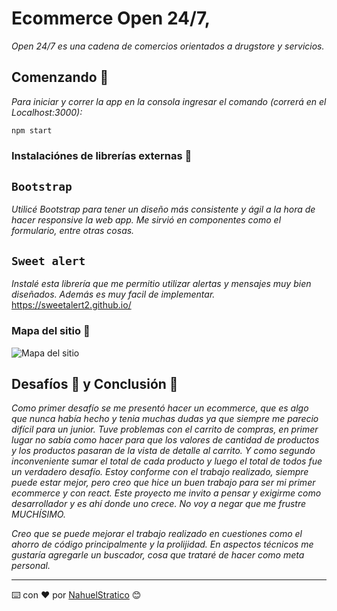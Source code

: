 # Ecommerce Open 24/7, 

_Open 24/7 es una cadena de comercios orientados a drugstore y servicios._

## Comenzando 🚀 

_Para iniciar y correr la app en la consola ingresar el comando (correrá en el Localhost:3000):_

```
npm start
```
### Instalaciónes de librerías externas 🔧

## `Bootstrap`

_Utilicé Bootstrap para tener un diseño más consistente y ágil a la hora de hacer responsive la web app. 
Me sirvió en componentes como el formulario, entre otras cosas._

## `Sweet alert`
_Instalé esta librería que me permitio utilizar alertas y mensajes muy bien diseñados. 
Además es muy facil de implementar._ https://sweetalert2.github.io/ 

### Mapa del sitio 📌

![Mapa del sitio](https://user-images.githubusercontent.com/49825382/105654583-116a7d00-5e9d-11eb-9a3c-07aabf5cd1c5.png)

## Desafíos 🧠 y Conclusión 💪

_Como primer desafío se me presentó hacer un ecommerce, que es algo que nunca había hecho y tenia muchas dudas ya que siempre me parecio difícil
para un junior.
Tuve problemas con el carrito de compras, en primer lugar no sabía como hacer para que los valores de cantidad de productos y los productos pasaran de la vista de detalle
al carrito. Y como segundo inconveniente sumar el total de cada producto y luego el total de todos fue un verdadero desafío.
Estoy conforme con el trabajo realizado, siempre puede estar mejor, pero creo que hice un buen trabajo para ser mi primer ecommerce y con react.
Este proyecto me invito a pensar y exigirme como desarrollador y es ahí donde uno crece. 
No voy a negar que me frustre MUCHÍSIMO._ 

_Creo que se puede mejorar el trabajo realizado en cuestiones como el ahorro de código principalmente y la prolijidad.
En aspectos técnicos me gustaría agregarle un buscador, cosa que trataré de hacer como meta personal._

---
⌨️ con ❤️ por [NahuelStratico](https://nahuelstratico.github.io/portfolioReact/) 😊
